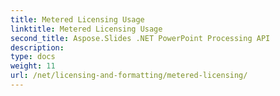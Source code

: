 ```yaml
---
title: Metered Licensing Usage
linktitle: Metered Licensing Usage
second_title: Aspose.Slides .NET PowerPoint Processing API
description: 
type: docs
weight: 11
url: /net/licensing-and-formatting/metered-licensing/
---
```

